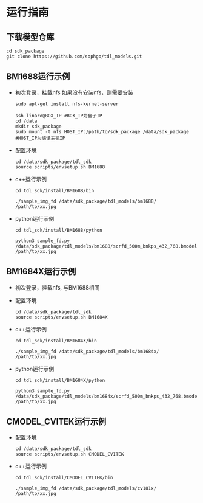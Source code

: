 # 运行指南

## 下载模型仓库

```shell
cd sdk_package
git clone https://github.com/sophgo/tdl_models.git
```

## BM1688运行示例

* 初次登录，挂载nfs
    如果没有安装nfs，则需要安装

    ```shell
    sudo apt-get install nfs-kernel-server
    ```

    ```shell
    ssh linaro@BOX_IP #BOX_IP为盒子IP
    cd /data
    mkdir sdk_package
    sudo mount -t nfs HOST_IP:/path/to/sdk_package /data/sdk_package #HOST_IP为编译主机IP
    ```

* 配置环境

    ```shell
    cd /data/sdk_package/tdl_sdk
    source scripts/envsetup.sh BM1688
    ```

* c++运行示例

    ```shell
    cd tdl_sdk/install/BM1688/bin

    ./sample_img_fd /data/sdk_package/tdl_models/bm1688/ /path/to/xx.jpg
    ```

* python运行示例

    ```shell
    cd tdl_sdk/install/BM1688/python

    python3 sample_fd.py /data/sdk_package/tdl_models/bm1688/scrfd_500m_bnkps_432_768.bmodel /path/to/xx.jpg
    ```

## BM1684X运行示例

* 初次登录，挂载nfs, 与BM1688相同

* 配置环境

    ```shell
    cd /data/sdk_package/tdl_sdk
    source scripts/envsetup.sh BM1684X
    ```

* c++运行示例

    ```shell
    cd tdl_sdk/install/BM1684X/bin

    ./sample_img_fd /data/sdk_package/tdl_models/bm1684x/ /path/to/xx.jpg
    ```

* python运行示例

    ```shell
    cd tdl_sdk/install/BM1684X/python

    python3 sample_fd.py /data/sdk_package/tdl_models/bm1684x/scrfd_500m_bnkps_432_768.bmodel /path/to/xx.jpg
    ```

## CMODEL_CVITEK运行示例

* 配置环境

    ```shell
    cd /data/sdk_package/tdl_sdk
    source scripts/envsetup.sh CMODEL_CVITEK
    ```

* c++运行示例

    ```shell
    cd tdl_sdk/install/CMODEL_CVITEK/bin

    ./sample_img_fd /data/sdk_package/tdl_models/cv181x/ /path/to/xx.jpg
    ```
